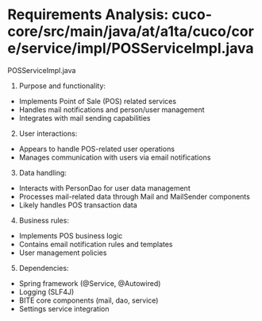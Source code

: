 # Requirements Analysis: cuco-core/src/main/java/at/a1ta/cuco/core/service/impl/POSServiceImpl.java

POSServiceImpl.java
1. Purpose and functionality:
- Implements Point of Sale (POS) related services
- Handles mail notifications and person/user management
- Integrates with mail sending capabilities

2. User interactions:
- Appears to handle POS-related user operations
- Manages communication with users via email notifications

3. Data handling:
- Interacts with PersonDao for user data management
- Processes mail-related data through Mail and MailSender components
- Likely handles POS transaction data

4. Business rules:
- Implements POS business logic
- Contains email notification rules and templates
- User management policies

5. Dependencies:
- Spring framework (@Service, @Autowired)
- Logging (SLF4J)
- BITE core components (mail, dao, service)
- Settings service integration